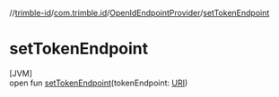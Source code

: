 //[trimble-id](../../../index.md)/[com.trimble.id](../index.md)/[OpenIdEndpointProvider](index.md)/[setTokenEndpoint](set-token-endpoint.md)

# setTokenEndpoint

[JVM]\
open fun [setTokenEndpoint](set-token-endpoint.md)(tokenEndpoint: [URI](https://docs.oracle.com/javase/8/docs/api/java/net/URI.html))
